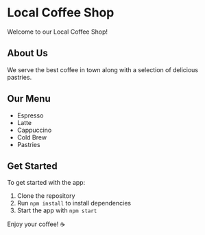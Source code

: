 # Local Coffee Shop

Welcome to our Local Coffee Shop!

## About Us
We serve the best coffee in town along with a selection of delicious pastries.

## Our Menu
- Espresso
- Latte
- Cappuccino
- Cold Brew
- Pastries

## Get Started
To get started with the app:
1. Clone the repository
2. Run `npm install` to install dependencies
3. Start the app with `npm start`

Enjoy your coffee! ☕